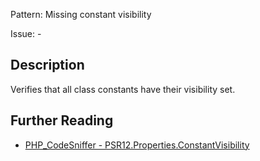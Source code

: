 Pattern: Missing constant visibility

Issue: -

## Description

Verifies that all class constants have their visibility set.

## Further Reading

* [PHP_CodeSniffer - PSR12.Properties.ConstantVisibility](https://github.com/squizlabs/PHP_CodeSniffer/blob/master/src/Standards/PSR12/Sniffs/Properties/ConstantVisibilitySniff.php)